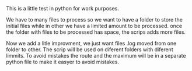 This is a little test in python for work purposes.

We have to many files to process so we want to have a folder to store the initial files while in other we have a limited amount to be processed.
once the folder with files to be processed has space, the scrips adds more files.

Now we add a litle improvment, we just want files .log moved from one folder to other. The scrip will be used on diferent folders with diferent limmits. To avoid mistakes the route and the maximum will be in a separate python file to make it easyer to avoid mistakes.

